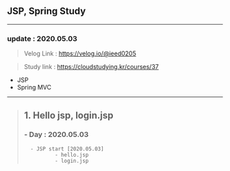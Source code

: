## JSP, Spring Study
___
### update : 2020.05.03

> Velog Link : https://velog.io/@ieed0205

> Study link : https://cloudstudying.kr/courses/37

* JSP
* Spring MVC
___

> ## 1. Hello jsp, login.jsp
>
> ###  - Day : 2020.05.03
> 
>       - JSP start [2020.05.03]
>               - hello.jsp
>               - login.jsp

